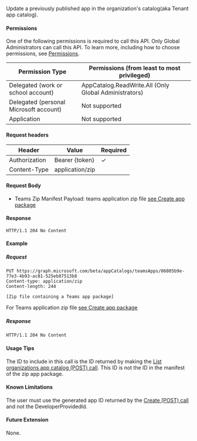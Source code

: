 Update a previously published app in the organization's catalog(aka Tenant app catalog).

#### Permissions
One of the following permissions is required to call this API. Only Global Administrators can call this API. To learn more, including how to choose permissions, see [Permissions](https://developer.microsoft.com/en-us/graph/docs/concepts/permissions_reference).

| Permission Type                        | Permissions (from least to most privileged)
| ---------------                        | ---------------------------
| Delegated (work or school account)     | AppCatalog.ReadWrite.All (Only Global Administrators)
| Delegated (personal Microsoft account) | Not supported
| Application                            | Not supported

#### Request headers
| Header        | Value           | Required
| ---------     | --------------  | --------
| Authorization | Bearer {token}  | ✓
| Content-Type  | application/zip |

#### Request Body
- Teams Zip Manifest Payload: teams application zip file [see Create app package](https://docs.microsoft.com/en-us/microsoftteams/platform/concepts/apps/apps-package)

#### Response
```
HTTP/1.1 204 No Content
```

#### Example
##### Request
```
PUT https://graph.microsoft.com/beta/appCatalogs/teamsApps/06805b9e-77e3-4b93-ac81-525eb87513b8
Content-type: application/zip
Content-length: 244

[Zip file containing a Teams app package]
```
For Teams application zip file [see Create app package](https://docs.microsoft.com/en-us/microsoftteams/platform/concepts/apps/apps-package)


##### Response
```
HTTP/1.1 204 No Content
```

#### Usage Tips
The ID to include in this call is the ID returned by making the [List organizations app catalog (POST) call](#post-/appCatalogs/teamsApps). This ID is not the ID in the manifest of the zip app package.

#### Known Limitations
The user must use the generated app ID returned by the [Create (POST) call](#post-/appCatalogs/teamsApps) and not the DeveloperProvidedId.

#### Future Extension
None.
